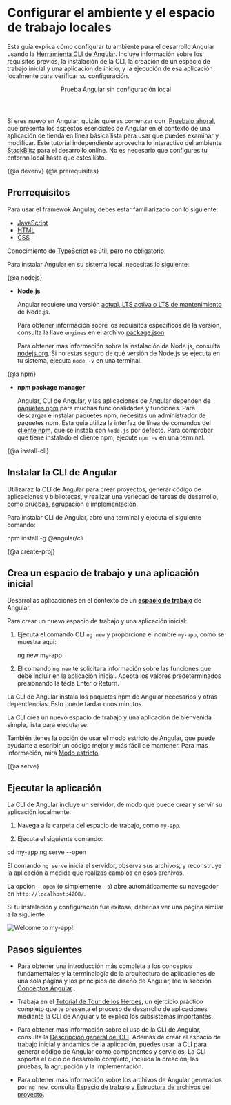 # Configurar el ambiente y el espacio de trabajo locales


Esta guía explica cómo configurar tu ambiente para el desarrollo Angular usando la [Herramienta CLI de Angular](cli "CLI command reference").
Incluye información sobre los requisitos previos, la instalación de la CLI, la creación de un espacio de trabajo inicial y una aplicación de inicio, y la ejecución de esa aplicación localmente para verificar su configuración.


<div class="callout is-helpful">
<header>Prueba Angular sin configuración local</header>

Si eres nuevo en Angular, quizás quieras comenzar con [¡Pruebalo ahora!](start), que presenta los aspectos esenciales de Angular en el contexto de una aplicación de tienda en línea básica lista para usar que puedes examinar y modificar. Este tutorial independiente aprovecha lo interactivo del ambiente [StackBlitz](https://stackblitz.com/) para el desarrollo online. No es necesario que configures tu entorno local hasta que estes listo.

</div>


{@a devenv}
{@a prerequisites}
## Prerrequisitos

Para usar el framewok Angular, debes estar familiarizado con lo siguiente:

* [JavaScript](https://developer.mozilla.org/en-US/docs/Web/JavaScript/A_re-introduction_to_JavaScript)
* [HTML](https://developer.mozilla.org/docs/Learn/HTML/Introduction_to_HTML)
* [CSS](https://developer.mozilla.org/docs/Learn/CSS/First_steps)

Conocimiento de [TypeScript](https://www.typescriptlang.org/) es útil, pero no obligatorio.

Para instalar Angular en su sistema local, necesitas lo siguiente:

{@a nodejs}

* **Node.js**
  
  Angular requiere una versión [actual, LTS activa o LTS de mantenimiento](https://nodejs.org/about/releases) de Node.js.

  <div class="alert is-helpful">

  Para obtener información sobre los requisitos específicos de la versión, consulta la llave `engines` en el archivo [package.json](https://unpkg.com/@angular/cli/package.json).

  </div>

  Para obtener más información sobre la instalación de Node.js, consulta [nodejs.org](http://nodejs.org "Nodejs.org").
  Si no estas seguro de qué versión de Node.js se ejecuta en tu sistema, ejecuta `node -v` en una terminal.

{@a npm}

* **npm package manager**

  Angular, CLI de Angular, y las aplicaciones de Angular dependen de [paquetes npm](https://docs.npmjs.com/getting-started/what-is-npm) para muchas funcionalidades y funciones.
  Para descargar e instalar paquetes npm, necesitas un administrador de paquetes npm.
  Esta guía utiliza la interfaz de línea de comandos del [cliente npm](https://docs.npmjs.com/cli/install), que se instala con `Node.js` por defecto.
  Para comprobar que tiene instalado el cliente npm, ejecute `npm -v` en una terminal.


{@a install-cli}

## Instalar la CLI de Angular

Utilizaraz la CLI de Angular para crear proyectos, generar código de aplicaciones y bibliotecas, y realizar una variedad de tareas de desarrollo, como pruebas, agrupación e implementación.

Para instalar CLI de Angular, abre una terminal y ejecuta el siguiente comando:

<code-example language="sh" class="code-shell">
  npm install -g @angular/cli
</code-example>

{@a create-proj}

## Crea un espacio de trabajo y una aplicación inicial

Desarrollas aplicaciones en el contexto de un [**espacio de trabajo**](guide/glossary#workspace) de Angular.

Para crear un nuevo espacio de trabajo y una aplicación inicial:

1. Ejecuta el comando CLI `ng new` y proporciona el nombre `my-app`, como se muestra aquí:

    <code-example language="sh" class="code-shell">
      ng new my-app

    </code-example>

2. El comando `ng new` te solicitara información sobre las funciones que debe incluir en la aplicación inicial. Acepta los valores predeterminados presionando la tecla Enter o Return.

La CLI de Angular instala los paquetes npm de Angular necesarios y otras dependencias. Esto puede tardar unos minutos.

La CLI crea un nuevo espacio de trabajo y una aplicación de bienvenida simple, lista para ejecutarse.

<div class="alert is-helpful">

También tienes la opción de usar el modo estricto de Angular, que puede ayudarte a escribir un código mejor y más fácil de mantener.
Para más información, mira [Modo estricto](/guide/strict-mode).

</div>

{@a serve}

## Ejecutar la aplicación

La CLI de Angular incluye un servidor, de modo que puede crear y servir su aplicación localmente.

1. Navega a la carpeta del espacio de trabajo, como `my-app`.

1. Ejecuta el siguiente comando:

<code-example language="sh" class="code-shell">
  cd my-app
  ng serve --open
</code-example>

El comando `ng serve` inicia el servidor, observa sus archivos,
y reconstruye la aplicación a medida que realizas cambios en esos archivos.

La opción `--open` (o simplemente` -o`) abre automáticamente su navegador
en `http://localhost:4200/`.

Si tu instalación y configuración fue exitosa, deberías ver una página similar a la siguiente.


<div class="lightbox">
  <img src='generated/images/guide/setup-local/app-works.png' alt="Welcome to my-app!">
</div>


## Pasos siguientes

* Para obtener una introducción más completa a los conceptos fundamentales y la terminología de la arquitectura de aplicaciones de una sola página y los principios de diseño de Angular, lee la sección [Conceptos Angular](guide/architecture) .

* Trabaja en el [Tutorial de Tour de los Heroes](tutorial), un ejercicio práctico completo que te presenta el proceso de desarrollo de aplicaciones mediante la CLI de Angular y te explica los subsistemas importantes.

* Para obtener más información sobre el uso de la CLI de Angular, consulta la [Descripción general del CLI](cli "CLI Overview"). Además de crear el espacio de trabajo inicial y andamios de la aplicación, puedes usar la CLI para generar código de Angular como componentes y servicios. La CLI soporta el ciclo de desarrollo completo, incluida la creación, las pruebas, la agrupación y la implementación.

* Para obtener más información sobre los archivos de Angular generados por `ng new`, consulta [Espacio de trabajo y Estructura de archivos del proyecto](guide/file-structure).

